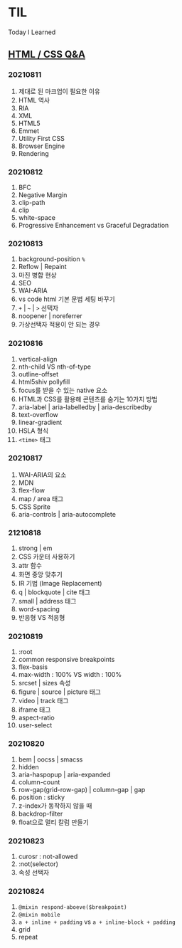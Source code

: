 # TIL
Today I Learned

## [HTML / CSS Q&A](https://near-earthworm-ccc.notion.site/1-2-HTML-CSS-Q-A-e0e4d5d2ccfe4f489bcc8b7c4043a7f2)

### 20210811
1. 제대로 된 마크업이 필요한 이유
1. HTML 역사
1. RIA
1. XML
1. HTML5
1. Emmet
1. Utility First CSS
1. Browser Engine
1. Rendering

### 20210812
1. BFC
1. Negative Margin
1. clip-path
1. clip
1. white-space
1. Progressive Enhancement vs Graceful Degradation

### 20210813
1. background-position `%`
1. Reflow | Repaint
1. 마진 병합 현상
1. SEO
1. WAI-ARIA
1. vs code html 기본 문법 세팅 바꾸기
1. `+` | `~` | `>` 선택자
1. noopener | noreferrer
1. 가상선택자 적용이 안 되는 경우

### 20210816
1. vertical-align
1. nth-child VS nth-of-type
1. outline-offset
1. html5shiv pollyfill
1. focus를 받을 수 있는 native 요소
1. HTML과 CSS를 활용해 콘텐츠를 숨기는 10가지 방법
1. aria-label | aria-labelledby | aria-describedby
1. text-overflow
1. linear-gradient
1. HSLA 형식
1. `<time>` 태그

### 20210817
1. WAI-ARIA의 요소
1. MDN
1. flex-flow
1. map / area 태그
1. CSS Sprite
1. aria-controls | aria-autocomplete

### 21210818
1. strong | em
1. CSS 카운터 사용하기
1. attr 함수
1. 화면 중앙 맞추기
1. IR 기법 (Image Replacement)
1. q | blockquote | cite 태그
1. small | address 태그
1. word-spacing
1. 반응형 VS 적응형

### 20210819
1. :root
1. common responsive breakpoints
1. flex-basis
1. max-width : 100% VS width : 100%
1. srcset | sizes 속성
1. figure | source | picture 태그
1. video | track 태그
1. iframe 태그
1. aspect-ratio
1. user-select


### 20210820
1. bem | oocss | smacss
1. hidden
1. aria-haspopup | aria-expanded
1. column-count
1. row-gap(grid-row-gap) | column-gap | gap
1. position : sticky
1. z-index가 동작하지 않을 때
1. backdrop-filter
1. float으로 멀티 칼럼 만들기

### 20210823
1. curosr : not-allowed
1. :not(selector)
1. 속성 선택자

### 20210824
1. `@mixin respond-aboeve($breakpoint)`
1. `@mixin mobile`
1. `a + inline + padding` vs `a + inline-block + padding`
1. grid
1. repeat